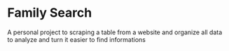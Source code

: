 # Family Search
 A personal project to scraping a table from a website and organize all data to analyze and turn it easier to find informations
